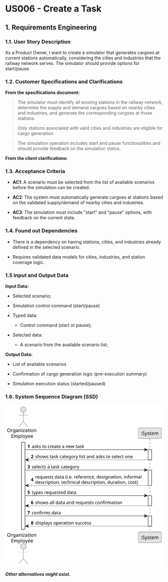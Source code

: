 # US006 - Create a Task

## 1. Requirements Engineering

### 1.1. User Story Description

As a Product Owner, I want to create a simulator that generates cargoes at current stations automatically, considering the cities and industries that the railway network serves. The simulator should provide options for start/pause.

### 1.2. Customer Specifications and Clarifications 

**From the specifications document:**

>	The simulator must identify all existing stations in the railway network, determine the supply and demand cargoes based on nearby cities and industries, and generate the corresponding cargoes at those stations.

>	Only stations associated with valid cities and industries are eligible for cargo generation.

>   The simulation operation includes start and pause functionalities and should provide feedback on the simulation status.

**From the client clarifications:**



### 1.3. Acceptance Criteria

* **AC1**: A scenario must be selected from the list of available scenarios before the simulation can be created.

* **AC2**: The system must automatically generate cargoes at stations based on the validated supply/demand of nearby cities and industries.

* **AC3**: The simulation must include "start" and "pause" options, with feedback on the current state.


### 1.4. Found out Dependencies

* There is a dependency on having stations, cities, and industries already defined in the selected scenario.

* Requires validated data models for cities, industries, and station coverage logic.

### 1.5 Input and Output Data

**Input Data:**

* Selected scenario;
* Simulation control command (start/pause)

* Typed data:
    * Control command (start or pause);
	
* Selected data:
    * A scenario from the available scenario list; 

**Output Data:**

* List of available scenarios

* Confirmation of cargo generation logic (pre-execution summary)

* Simulation execution status (started/paused)

### 1.6. System Sequence Diagram (SSD)

![System Sequence Diagram](svg/US006-SSD.svg)

**_Other alternatives might exist._**


